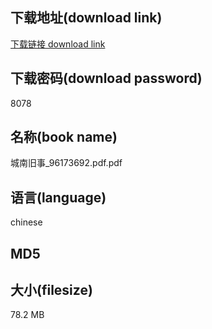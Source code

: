 ## 下载地址(download link)
[下载链接 download link](https://tutu365.netlify.app/?s=%E5%9F%8E%E5%8D%97%E6%97%A7%E4%BA%8B_96173692.pdf)

## 下载密码(download password)
8078

## 名称(book name)
城南旧事_96173692.pdf.pdf

## 语言(language)
chinese

## MD5


## 大小(filesize)
78.2 MB
